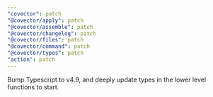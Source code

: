 ```yaml
---
"covector": patch
"@covector/apply": patch
"@covector/assemble": patch
"@covector/changelog": patch
"@covector/files": patch
"@covector/command": patch
"@covector/types": patch
"action": patch
---
```


Bump Typescript to v4.9, and deeply update types in the lower level functions to start.
